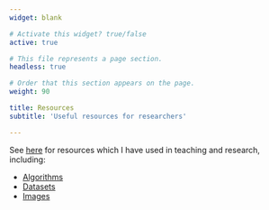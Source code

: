 ```yaml
---
widget: blank

# Activate this widget? true/false
active: true

# This file represents a page section.
headless: true

# Order that this section appears on the page.
weight: 90

title: Resources
subtitle: 'Useful resources for researchers'

---
```


See [here](https://peterhcharlton.github.io/info) for resources which I have used in teaching and research, including:
- [Algorithms](/info/algorithms)
- [Datasets](/info/datasets)
- [Images](/info/images)